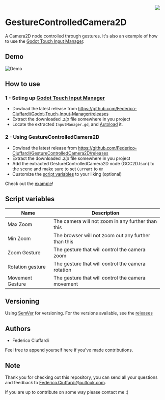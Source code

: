 <img src="https://i.imgur.com/BwjGbOV.png" align="right" />

# GestureControlledCamera2D 
A Camera2D node controlled through gestures. It's also an example of how to use the [Godot Touch Input Manager](https://github.com/Federico-Ciuffardi/Godot-Touch-Input-Manager).

## Demo
![Demo](https://media.giphy.com/media/Xzdynnlx4XAqndgVe0/giphy.gif)

## How to use
### 1 - Seting up [Godot Touch Input Manager](https://github.com/Federico-Ciuffardi/Godot-Touch-Input-Manager)
* Dowload the latest release from https://github.com/Federico-Ciuffardi/Godot-Touch-Input-Manager/releases
* Extract the downloaded *.zip* file somewhere in you project
* Locate the extracted `InputManager.gd`, and [Autoload](https://docs.godotengine.org/en/3.1/getting_started/step_by_step/singletons_autoload.html) it.

### 2 - Using GestureControlledCamera2D
* Dowload the latest release from https://github.com/Federico-Ciuffardi/GestureControlledCamera2D/releases
* Extract the downloaded *.zip* file somewhere in you project
* Add the extracted GestureControlledCamera2D node (GCC2D.tscn) to the scene and make sure to set `Current` to `On`
* Customize the [script variables](#script-variables) to your liking (optional)

Check out the [example](https://github.com/Federico-Ciuffardi/GestureControlledCamera2D/releases/download/v1.0.0/GestureControlledCamera-Example.zip)!

## Script variables

| Name             | Description                                         |
|------------------|-----------------------------------------------------|
| Max Zoom         | The camera will not zoom in any further than this   |
| Min Zoom         | The browser will not zoom out any further than this | 
| Zoom Gesture     | The gesture that will control the camera zoom       | 
| Rotation gesture | The gesture that will control the camera rotation   | 
| Movement Gesture | The gesture that will control the camera movement   | 

## Versioning
Using [SemVer](http://semver.org/) for versioning. For the versions available, see the [releases](https://github.com/Federico-Ciuffardi/IOSU/releases) 

## Authors
* Federico Ciuffardi

Feel free to append yourself here if you've made contributions.

## Note
Thank you for checking out this repository, you can send all your questions and feedback to Federico.Ciuffardi@outlook.com.

If you are up to contribute on some way please contact me :)
